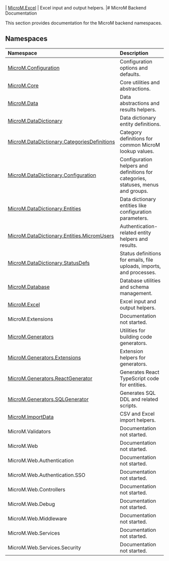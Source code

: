 | [MicroM.Excel](MicroM.Excel/index.md) | Excel input and output helpers. |# MicroM Backend Documentation

This section provides documentation for the MicroM backend namespaces.

## Namespaces
| Namespace | Description |
|:---|:---|
| [MicroM.Configuration](MicroM.Configuration/index.md) | Configuration options and defaults. |
| [MicroM.Core](MicroM.Core/index.md) | Core utilities and abstractions. |
| [MicroM.Data](MicroM.Data/index.md) | Data abstractions and results helpers. |
| [MicroM.DataDictionary](MicroM.DataDictionary/index.md) | Data dictionary entity definitions. |
| [MicroM.DataDictionary.CategoriesDefinitions](MicroM.DataDictionary.CategoriesDefinitions/index.md) | Category definitions for common MicroM lookup values. |
| [MicroM.DataDictionary.Configuration](MicroM.DataDictionary.Configuration/index.md) | Configuration helpers and definitions for categories, statuses, menus and groups. |
| [MicroM.DataDictionary.Entities](MicroM.DataDictionary.Entities/index.md) | Data dictionary entities like configuration parameters. |
| [MicroM.DataDictionary.Entities.MicromUsers](MicroM.DataDictionary.Entities.MicromUsers/index.md) | Authentication-related entity helpers and results. |
| [MicroM.DataDictionary.StatusDefs](MicroM.DataDictionary.StatusDefs/index.md) | Status definitions for emails, file uploads, imports, and processes. |
| [MicroM.Database](MicroM.Database/index.md) | Database utilities and schema management. |
| [MicroM.Excel](MicroM.Excel/index.md) | Excel input and output helpers. |
| MicroM.Extensions | Documentation not started. |
| [MicroM.Generators](MicroM.Generators/index.md) | Utilities for building code generators. |
| [MicroM.Generators.Extensions](MicroM.Generators.Extensions/index.md) | Extension helpers for generators. |
| [MicroM.Generators.ReactGenerator](MicroM.Generators.ReactGenerator/index.md) | Generates React TypeScript code for entities. |
| [MicroM.Generators.SQLGenerator](MicroM.Generators.SQLGenerator/index.md) | Generates SQL DDL and related scripts. |
| [MicroM.ImportData](MicroM.ImportData/index.md) | CSV and Excel import helpers. |
| MicroM.Validators | Documentation not started. |
| MicroM.Web | Documentation not started. |
| MicroM.Web.Authentication | Documentation not started. |
| MicroM.Web.Authentication.SSO | Documentation not started. |
| MicroM.Web.Controllers | Documentation not started. |
| MicroM.Web.Debug | Documentation not started. |
| MicroM.Web.Middleware | Documentation not started. |
| MicroM.Web.Services | Documentation not started. |
| MicroM.Web.Services.Security | Documentation not started. |
